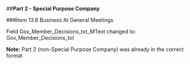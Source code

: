 ##**Part 2 - Special Purpose Company**

###Item 13.8 Business At General Meetings

Field Gov_Member_Decisions_txt_MText changed to: Gov_Member_Decisions_txt

**Note:** Part 2 (non-Special Purpose Company) was already in the correct format